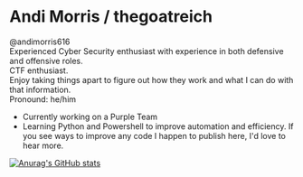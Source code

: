 # Andi Morris / thegoatreich
@andimorris616  
Experienced Cyber Security enthusiast with experience in both defensive and offensive roles.  
CTF enthusiast.  
Enjoy taking things apart to figure out how they work and what I can do with that information.  
Pronound: he/him

 - Currently working on a Purple Team
 - Learning Python and Powershell to improve automation and efficiency. If you see ways to improve any code I happen to publish here, I'd love to hear more.


[![Anurag's GitHub stats](https://github-readme-stats.vercel.app/api?username=thegoatreich)](https://github.com/anuraghazra/github-readme-stats)
